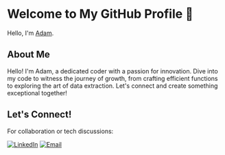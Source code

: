 # Welcome to My GitHub Profile 👋

Hello, I'm [Adam](https://github.com/AdamElmaghraby).

## About Me

Hello! I'm Adam, a dedicated coder with a passion for innovation. Dive into my code to witness the journey of growth, from crafting efficient functions to exploring the art of data extraction. Let's connect and create something exceptional together!

## Let's Connect!

For collaboration or tech discussions:

[![LinkedIn](https://img.shields.io/badge/LinkedIn-Connect-blue?style=flat-square&logo=linkedin)](https://www.linkedin.com/in/adam-elmaghraby/)
[![Email](https://img.shields.io/badge/Email-Contact%20Me-informational?style=flat-square&logo=gmail)](mailto:adamahmedelmaghraby@gmail.com)
